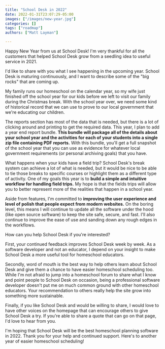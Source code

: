 ```yaml
---
title: "School Desk in 2022"
date: 2022-01-31T23:07:29-05:00
images: ["/images/new-year.jpg"]
categories: []
tags: ["roadmap"]
authors: ["Matt Layman"]

---
```


Happy New Year
from us at School Desk!
I'm very thankful
for all the customers
that helped School Desk grow
from a seedling idea
to useful service
in 2021.

I'd like to share with you
what I see happening
in the upcoming year.
School Desk is maturing continuously,
and I want to describe some
of the "big rocks"
that are coming up.

<!--more-->

My family runs our homeschool on the calendar year,
so my wife just finished off the school year
for our kids
before we left to visit our family
during the Christmas break.
With the school year over,
we need some kind of historical record
that we can use to prove
to our local government
that we're educating our children.

The reports section has most of the data
that is needed,
but there is a lot of clicking around
and printing
to get the required data.
This year,
I plan to add a year end report bundle.
**This bundle will package all
of the details about your school year
and the activities
for each of your students
into a single zip file
containing PDF reports.**
With this bundle,
you'll get a full snapshot
of the school year
that you can use as evidence
for whatever local government requirements
(or personal archiving goals)
that you have.

What happens when your kids have a field trip?
School Desk's break system can achieve a lot
of what is needed,
but it would be nice to be able to tie those breaks
to specific courses
or highlight them as a different type
of activity.
One of my goals this year is to **build a simple
and intuitive workflow
for handling field trips.**
My hope is that the fields trips will allow you
to better represent more
of the realities
that happen in a school year.

Aside from features,
I'm committed to **improving the user experience
and level of polish
that people expect from modern websites.**
On the boring level,
this means I will continue
to update all the software under the hood
(like open source software)
to keep the site safe, secure, and fast.
I'll also continue
to improve the ease of use
and sanding down any rough edges
in the workflows.

How can you help School Desk if you're interested?

First,
your continued feedback improves School Desk week by week.
As a software developer and not an educator,
I depend on your insight
to make School Desk a more useful tool
for homeschool educators.

Secondly,
word of mouth is the best way to help others learn
about School Desk
and give them a chance
to have easier homeschool scheduling too.
While I'm not afraid to jump into a homeschool forum
to share what I know
and point people to School Desk on occasion,
being a professional software developer doesn't put me
on much common ground
with other homeschool educators.
Your recommendation to others really help the site grow
into something more sustainable.

Finally,
if you like School Desk and would be willing to share,
I would love to have other voices
on the homepage
that can encourage others to give School Desk a try.
If you're able to share a quote
that can go on that page,
I'd love to hear from you.

I'm hoping that School Desk will be the best homeschool planning software
in 2022.
Thank you for your help
and continued support.
Here's to another year
of easier homeschool scheduling!
